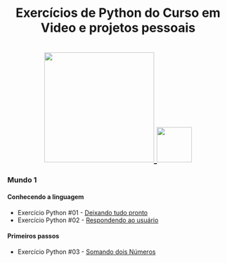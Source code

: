 <h1 align="center">Exercícios de Python do Curso em Video e projetos pessoais</h1>
<h1 align="center">
  <a href="https://www.cursoemvideo.com/">
    <img src="https://www.cursoemvideo.com/wp-content/uploads/2019/08/cursoemvideo-logo.png" width="250px" />
    <img src="https://upload.wikimedia.org/wikipedia/commons/thumb/c/c3/Python-logo-notext.svg/2048px-Python-logo-notext.svg.png" width="80px" />
  </a>
</h1>

### Mundo 1

#### Conhecendo a linguagem

* Exercício Python #01 - [Deixando tudo pronto](https://github.com/michaelcaxias/python3-curso-em-video/blob/master/exercicios/ex001.py)
* Exercício Python #02 - [Respondendo ao usuário](https://github.com/michaelcaxias/python3-curso-em-video/blob/master/exercicios/ex002.py)

#### Primeiros passos

* Exercício Python #03 - [Somando dois Números](https://github.com/michaelcaxias/python3-curso-em-video/blob/master/exercicios/ex003.py)








